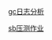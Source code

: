 [gc日志分析](https://docs.qq.com/doc/p/1fde88e33244d404fbe8783ab31b8e3e4e89c306?dver=2.1.27277198)

[sb压测作业](https://docs.qq.com/doc/p/68abd8ae30b0265c53c8af7d3590859e9a422c0b?dver=2.1.27277198)

